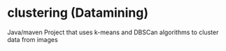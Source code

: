 # clustering (Datamining)
Java/maven Project that uses k-means and DBSCan algorithms to cluster data from images
